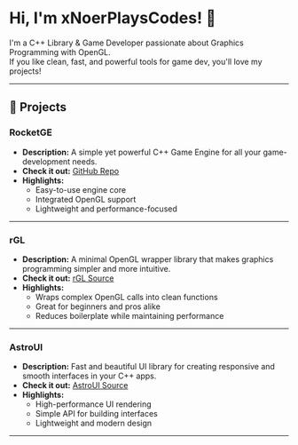 # Hi, I'm xNoerPlaysCodes! 👋

I'm a C++ Library & Game Developer passionate about Graphics Programming with OpenGL.  
If you like clean, fast, and powerful tools for game dev, you'll love my projects!  

---

## 🚀 Projects

### RocketGE
- **Description:** A simple yet powerful C++ Game Engine for all your game-development needs.  
- **Check it out:** [GitHub Repo](https://github.com/xNoerPlaysCodes/rocket-runtime)  
- **Highlights:**  
  - Easy-to-use engine core  
  - Integrated OpenGL support  
  - Lightweight and performance-focused  

---

### rGL
- **Description:** A minimal OpenGL wrapper library that makes graphics programming simpler and more intuitive.  
- **Check it out:** [rGL Source](https://github.com/xNoerPlaysCodes/rocket-runtime/blob/master/src/rocket/rgl.cpp)  
- **Highlights:**  
  - Wraps complex OpenGL calls into clean functions  
  - Great for beginners and pros alike  
  - Reduces boilerplate while maintaining performance  

---

### AstroUI
- **Description:** Fast and beautiful UI library for creating responsive and smooth interfaces in your C++ apps.  
- **Check it out:** [AstroUI Source](https://github.com/xNoerPlaysCodes/rocket-runtime/blob/master/src/astro/astroui.cpp)  
- **Highlights:**  
  - High-performance UI rendering  
  - Simple API for building interfaces  
  - Lightweight and modern design
---
